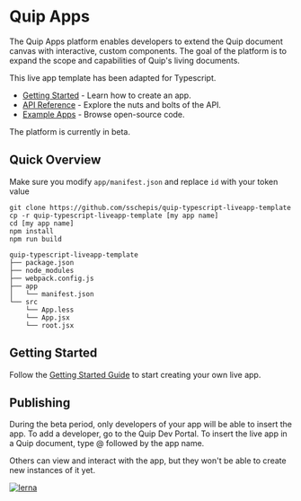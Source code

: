 # Quip Apps

The Quip Apps platform enables developers to extend the Quip document canvas with interactive, custom components. The goal of the platform is to expand the scope and capabilities of Quip's living documents.

This live app template has been adapted for Typescript. 

<ul>
    <li><a href="https://quip.com/dev/liveapps/">Getting Started</a> - Learn how to create an app.</li>
    <li><a href="https://quip.com/dev/liveapps/documentation">API Reference</a> - Explore the nuts and bolts of the API.</li>
    <li><a href="https://quip.com/dev/liveapps/samples">Example Apps</a> - Browse open-source code.</li>
</ul>

The platform is currently in beta.

## Quick Overview

Make sure you modify `app/manifest.json` and replace `id` with your token value 

```
git clone https://github.com/sschepis/quip-typescript-liveapp-template
cp -r quip-typescript-liveapp-template [my app name]
cd [my app name]
npm install
npm run build
```

```
quip-typescript-liveapp-template
├── package.json
├── node_modules
├── webpack.config.js
├── app
│   └── manifest.json
└── src
    └── App.less
    └── App.jsx
    └── root.jsx
```

## Getting Started

Follow the <a href="https://quip.com/dev/liveapps/">Getting Started Guide</a> to start creating your own live app.

## Publishing

During the beta period, only developers of your app will be able to insert the app. To add a developer, go to the Quip Dev Portal. To insert the live app in a Quip document, type @ followed by the app name.

Others can view and interact with the app, but they won't be able to create new instances of it yet.

[![lerna](https://img.shields.io/badge/maintained%20with-lerna-cc00ff.svg)](https://lernajs.io/)
